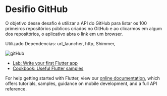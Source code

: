 # Desifio GitHub

O objetivo desse desafio é utilizar a API do GitHub para listar os 100 primeiros repositórios públicos criados no GitHub e ao clicarmos em algum dos repositórios, o aplicativo abra o link em um browser.

Utilizado Dependencias:
url_launcher,
http,
Shimmer,

![gitHub](https://user-images.githubusercontent.com/98062365/162348842-dbec887b-a61c-4b41-9dc3-4bd8d8545472.gif)





- [Lab: Write your first Flutter app](https://flutter.dev/docs/get-started/codelab)
- [Cookbook: Useful Flutter samples](https://flutter.dev/docs/cookbook)

For help getting started with Flutter, view our
[online documentation](https://flutter.dev/docs), which offers tutorials,
samples, guidance on mobile development, and a full API reference.
